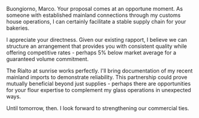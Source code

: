Buongiorno, Marco. Your proposal comes at an opportune moment. As someone with established mainland connections through my customs house operations, I can certainly facilitate a stable supply chain for your bakeries.

I appreciate your directness. Given our existing rapport, I believe we can structure an arrangement that provides you with consistent quality while offering competitive rates - perhaps 5% below market average for a guaranteed volume commitment.

The Rialto at sunrise works perfectly. I'll bring documentation of my recent mainland imports to demonstrate reliability. This partnership could prove mutually beneficial beyond just supplies - perhaps there are opportunities for your flour expertise to complement my glass operations in unexpected ways.

Until tomorrow, then. I look forward to strengthening our commercial ties.

